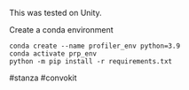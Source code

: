 This was tested on Unity.

Create a conda environment
```
conda create --name profiler_env python=3.9
conda activate prp_env
python -m pip install -r requirements.txt
```

#stanza
#convokit
